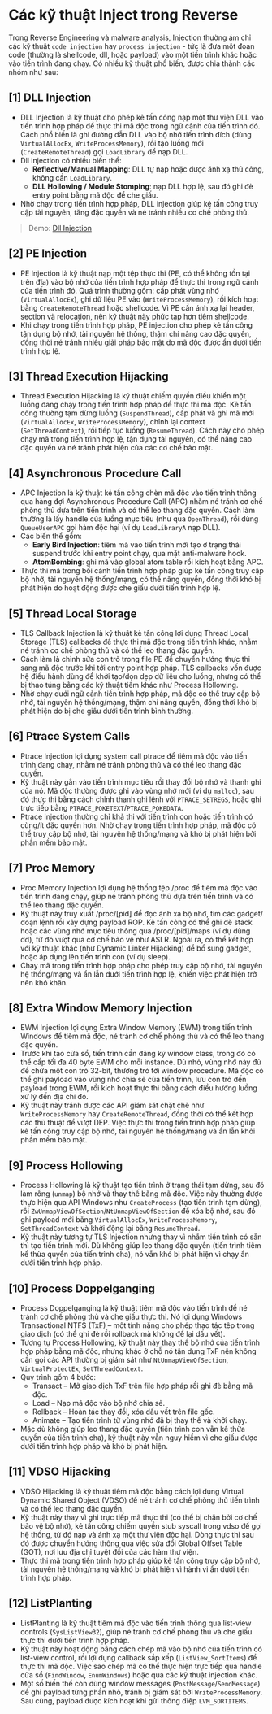# Các kỹ thuật Inject trong Reverse

Trong Reverse Engineering và malware analysis, Injection thường ám chỉ các kỹ thuật `code injection` hay `process injection` - tức là đưa một đoạn code (thường là shellcode, dll, hoặc payload) vào một tiến trình khác hoặc vào tiến trình đang chạy. Có nhiều kỹ thuật phổ biến, được chia thành các nhóm như sau:

## **[1] DLL Injection**
- DLL Injection là kỹ thuật cho phép kẻ tấn công nạp một thư viện DLL vào tiến trình hợp pháp để thực thi mã độc trong ngữ cảnh của tiến trình đó. Cách phổ biến là ghi đường dẫn DLL vào bộ nhớ tiến trình đích (dùng `VirtualAllocEx`, `WriteProcessMemory`), rồi tạo luồng mới (`CreateRemoteThread`) gọi `LoadLibrary` để nạp DLL.
- Dll injection có nhiều biến thể:
    - **Reflective/Manual Mapping**: DLL tự nạp hoặc được ánh xạ thủ công, không cần `LoadLibrary`.
    - **DLL Hollowing / Module Stomping**: nạp DLL hợp lệ, sau đó ghi đè entry point bằng mã độc để che giấu.
- Nhờ chạy trong tiến trình hợp pháp, DLL injection giúp kẻ tấn công truy cập tài nguyên, tăng đặc quyền và né tránh nhiều cơ chế phòng thủ.

> Demo: [Dll Injection](Demo/01_Dll_Injection)

## **[2] PE Injection**
- PE Injection là kỹ thuật nạp một tệp thực thi (PE, có thể không tồn tại trên đĩa) vào bộ nhớ của tiến trình hợp pháp để thực thi trong ngữ cảnh của tiến trình đó. Quá trình thường gồm: cấp phát vùng nhớ (`VirtualAllocEx`), ghi dữ liệu PE vào (`WriteProcessMemory`), rồi kích hoạt bằng `CreateRemoteThread` hoặc shellcode. Vì PE cần ánh xạ lại header, section và relocation, nên kỹ thuật này phức tạp hơn tiêm shellcode.
- Khi chạy trong tiến trình hợp pháp, PE injection cho phép kẻ tấn công tận dụng bộ nhớ, tài nguyên hệ thống, thậm chí nâng cao đặc quyền, đồng thời né tránh nhiều giải pháp bảo mật do mã độc được ẩn dưới tiến trình hợp lệ.

## **[3] Thread Execution Hijacking**
- Thread Execution Hijacking là kỹ thuật chiếm quyền điều khiển một luồng đang chạy trong tiến trình hợp pháp để thực thi mã độc. Kẻ tấn công thường tạm dừng luồng (`SuspendThread`), cấp phát và ghi mã mới (`VirtualAllocEx`, `WriteProcessMemory`), chỉnh lại context (`SetThreadContext`), rồi tiếp tục luồng (`ResumeThread`). Cách này cho phép chạy mã trong tiến trình hợp lệ, tận dụng tài nguyên, có thể nâng cao đặc quyền và né tránh phát hiện của các cơ chế bảo mật.

## **[4] Asynchronous Procedure Call**
- APC Injection là kỹ thuật kẻ tấn công chèn mã độc vào tiến trình thông qua hàng đợi Asynchronous Procedure Call (APC) nhằm né tránh cơ chế phòng thủ dựa trên tiến trình và có thể leo thang đặc quyền. Cách làm thường là lấy handle của luồng mục tiêu (như qua `OpenThread`), rồi dùng `QueueUserAPC` gọi hàm độc hại (ví dụ `LoadLibraryA` nạp DLL).
- Các biến thể gồm:
    - **Early Bird Injection**: tiêm mã vào tiến trình mới tạo ở trạng thái suspend trước khi entry point chạy, qua mặt anti-malware hook.
    - **AtomBombing**: ghi mã vào global atom table rồi kích hoạt bằng APC.
- Thực thi mã trong bối cảnh tiến trình hợp pháp giúp kẻ tấn công truy cập bộ nhớ, tài nguyên hệ thống/mạng, có thể nâng quyền, đồng thời khó bị phát hiện do hoạt động được che giấu dưới tiến trình hợp lệ.

## **[5] Thread Local Storage**
- TLS Callback Injection là kỹ thuật kẻ tấn công lợi dụng Thread Local Storage (TLS) callbacks để thực thi mã độc trong tiến trình khác, nhằm né tránh cơ chế phòng thủ và có thể leo thang đặc quyền.
- Cách làm là chỉnh sửa con trỏ trong file PE để chuyển hướng thực thi sang mã độc trước khi tới entry point hợp pháp. TLS callbacks vốn được hệ điều hành dùng để khởi tạo/dọn dẹp dữ liệu cho luồng, nhưng có thể bị thao túng bằng các kỹ thuật tiêm khác như Process Hollowing.
- Nhờ chạy dưới ngữ cảnh tiến trình hợp pháp, mã độc có thể truy cập bộ nhớ, tài nguyên hệ thống/mạng, thậm chí nâng quyền, đồng thời khó bị phát hiện do bị che giấu dưới tiến trình bình thường.

## **[6] Ptrace System Calls**
- Ptrace Injection lợi dụng system call ptrace để tiêm mã độc vào tiến trình đang chạy, nhằm né tránh phòng thủ và có thể leo thang đặc quyền.
- Kỹ thuật này gắn vào tiến trình mục tiêu rồi thay đổi bộ nhớ và thanh ghi của nó. Mã độc thường được ghi vào vùng nhớ mới (ví dụ `malloc`), sau đó thực thi bằng cách chỉnh thanh ghi lệnh với `PTRACE_SETREGS`, hoặc ghi trực tiếp bằng `PTRACE_POKETEXT`/`PTRACE_POKEDATA`.
- Ptrace injection thường chỉ khả thi với tiến trình con hoặc tiến trình có cùng/ít đặc quyền hơn. Nhờ chạy trong tiến trình hợp pháp, mã độc có thể truy cập bộ nhớ, tài nguyên hệ thống/mạng và khó bị phát hiện bởi phần mềm bảo mật.

## **[7] Proc Memory**
- Proc Memory Injection lợi dụng hệ thống tệp /proc để tiêm mã độc vào tiến trình đang chạy, giúp né tránh phòng thủ dựa trên tiến trình và có thể leo thang đặc quyền.
- Kỹ thuật này truy xuất /proc/[pid] để đọc ánh xạ bộ nhớ, tìm các gadget/đoạn lệnh rồi xây dựng payload ROP. Kẻ tấn công có thể ghi đè stack hoặc các vùng nhớ mục tiêu thông qua /proc/[pid]/maps (ví dụ dùng dd), từ đó vượt qua cơ chế bảo vệ như ASLR. Ngoài ra, có thể kết hợp với kỹ thuật khác (như Dynamic Linker Hijacking) để bổ sung gadget, hoặc áp dụng lên tiến trình con (ví dụ sleep).
- Chạy mã trong tiến trình hợp pháp cho phép truy cập bộ nhớ, tài nguyên hệ thống/mạng và ẩn lẫn dưới tiến trình hợp lệ, khiến việc phát hiện trở nên khó khăn.

## **[8] Extra Window Memory Injection**
- EWM Injection lợi dụng Extra Window Memory (EWM) trong tiến trình Windows để tiêm mã độc, né tránh cơ chế phòng thủ và có thể leo thang đặc quyền.
- Trước khi tạo cửa sổ, tiến trình cần đăng ký window class, trong đó có thể cấp tối đa 40 byte EWM cho mỗi instance. Dù nhỏ, vùng nhớ này đủ để chứa một con trỏ 32-bit, thường trỏ tới window procedure. Mã độc có thể ghi payload vào vùng nhớ chia sẻ của tiến trình, lưu con trỏ đến payload trong EWM, rồi kích hoạt thực thi bằng cách điều hướng luồng xử lý đến địa chỉ đó.
- Kỹ thuật này tránh được các API giám sát chặt chẽ như `WriteProcessMemory` hay `CreateRemoteThread`, đồng thời có thể kết hợp các thủ thuật để vượt DEP. Việc thực thi trong tiến trình hợp pháp giúp kẻ tấn công truy cập bộ nhớ, tài nguyên hệ thống/mạng và ẩn lẫn khỏi phần mềm bảo mật.

## **[9] Process Hollowing**
- Process Hollowing là kỹ thuật tạo tiến trình ở trạng thái tạm dừng, sau đó làm rỗng (`unmap`) bộ nhớ và thay thế bằng mã độc. Việc này thường được thực hiện qua API Windows như `CreateProcess` (tạo tiến trình tạm dừng), rồi `ZwUnmapViewOfSection`/`NtUnmapViewOfSection` để xóa bộ nhớ, sau đó ghi payload mới bằng `VirtualAllocEx`, `WriteProcessMemory`, `SetThreadContext` và khởi động lại bằng `ResumeThread`.
- Kỹ thuật này tương tự TLS Injection nhưng thay vì nhắm tiến trình có sẵn thì tạo tiến trình mới. Dù không giúp leo thang đặc quyền (tiến trình tiêm kế thừa quyền của tiến trình cha), nó vẫn khó bị phát hiện vì chạy ẩn dưới tiến trình hợp pháp.

## **[10] Process Doppelganging**
- Process Doppelganging là kỹ thuật tiêm mã độc vào tiến trình để né tránh cơ chế phòng thủ và che giấu thực thi. Nó lợi dụng Windows Transactional NTFS (TxF) – một tính năng cho phép thao tác tệp trong giao dịch (có thể ghi đè rồi rollback mà không để lại dấu vết).
- Tương tự Process Hollowing, kỹ thuật này thay thế bộ nhớ của tiến trình hợp pháp bằng mã độc, nhưng khác ở chỗ nó tận dụng TxF nên không cần gọi các API thường bị giám sát như `NtUnmapViewOfSection`, `VirtualProtectEx`, `SetThreadContext`.
- Quy trình gồm 4 bước:
    - Transact – Mở giao dịch TxF trên file hợp pháp rồi ghi đè bằng mã độc.
    - Load – Nạp mã độc vào bộ nhớ chia sẻ.
    - Rollback – Hoàn tác thay đổi, xóa dấu vết trên file gốc.
    - Animate – Tạo tiến trình từ vùng nhớ đã bị thay thế và khởi chạy.
- Mặc dù không giúp leo thang đặc quyền (tiến trình con vẫn kế thừa quyền của tiến trình cha), kỹ thuật này vẫn nguy hiểm vì che giấu được dưới tiến trình hợp pháp và khó bị phát hiện.

## **[11] VDSO Hijacking**
- VDSO Hijacking là kỹ thuật tiêm mã độc bằng cách lợi dụng Virtual Dynamic Shared Object (VDSO) để né tránh cơ chế phòng thủ tiến trình và có thể leo thang đặc quyền.
- Kỹ thuật này thay vì ghi trực tiếp mã thực thi (có thể bị chặn bởi cơ chế bảo vệ bộ nhớ), kẻ tấn công chiếm quyền stub syscall trong vdso để gọi hệ thống, từ đó nạp và ánh xạ một thư viện độc hại. Dòng thực thi sau đó được chuyển hướng thông qua việc sửa đổi Global Offset Table (GOT), nơi lưu địa chỉ tuyệt đối của các hàm thư viện.
- Thực thi mã trong tiến trình hợp pháp giúp kẻ tấn công truy cập bộ nhớ, tài nguyên hệ thống/mạng và khó bị phát hiện vì hành vi ẩn dưới tiến trình hợp pháp.

## **[12] ListPlanting**
- ListPlanting là kỹ thuật tiêm mã độc vào tiến trình thông qua list-view controls (`SysListView32`), giúp né tránh cơ chế phòng thủ và che giấu thực thi dưới tiến trình hợp pháp.
- Kỹ thuật này hoạt động bằng cách chép mã vào bộ nhớ của tiến trình có list-view control, rồi lợi dụng callback sắp xếp (`ListView_SortItems`) để thực thi mã độc. Việc sao chép mã có thể thực hiện trực tiếp qua handle cửa sổ (`FindWindow`, `EnumWindows`) hoặc qua các kỹ thuật injection khác.
- Một số biến thể còn dùng window messages (`PostMessage`/`SendMessage`) để ghi payload từng phần nhỏ, tránh bị giám sát bởi `WriteProcessMemory`. Sau cùng, payload được kích hoạt khi gửi thông điệp `LVM_SORTITEMS`.